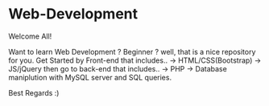 # Web-Development

Welcome All!

Want to learn Web Development ? Beginner ?
well, that is a nice repository for you.
Get Started by Front-end that includes..
-> HTML/CSS(Bootstrap)
-> JS/jQuery
then go to back-end that includes..
-> PHP
-> Database maniplution with MySQL server and SQL queries.

Best Regards :) 
